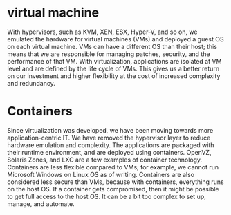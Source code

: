 # virtual machine

With hypervisors, such as KVM, XEN, ESX, Hyper-V, and so on, we emulated the hardware for virtual machines (VMs) and deployed a guest OS on each virtual machine. VMs can have a different OS than their host; this means that we are responsible for managing patches, security, and the performance of that VM. With virtualization, applications are isolated at VM level and are defined by the life cycle of VMs. This gives us a better return on our investment and higher flexibility at the cost of increased complexity and redundancy. 

# Containers

Since virtualization was developed, we have been moving towards more application-centric IT. We have removed the hypervisor layer to reduce hardware emulation and complexity. The applications are packaged with their runtime environment, and are deployed using containers.  OpenVZ, Solaris Zones, and LXC are a few examples of container technology. Containers are less flexible compared to VMs; for example, we cannot run Microsoft Windows on Linux OS as of writing. Containers are also considered less secure than VMs, because with containers, everything runs on the host OS. If a container gets compromised, then it might be possible to get full access to the host OS. It can be a bit too complex to set up, manage, and automate. 